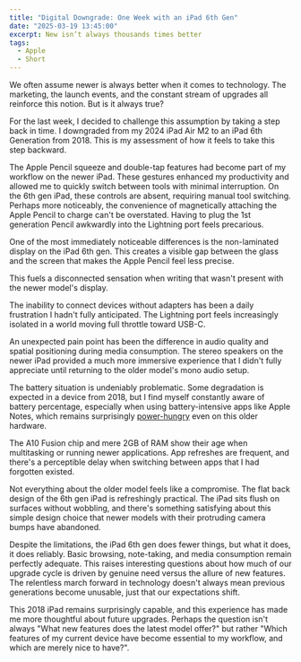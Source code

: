 ```yaml
---
title: "Digital Downgrade: One Week with an iPad 6th Gen"
date: "2025-03-19 13:45:00"
excerpt: New isn’t always thousands times better
tags:
  - Apple
  - Short
---
```


We often assume newer is always better when it comes to technology. The
marketing, the launch events, and the constant stream of upgrades all reinforce
this notion. But is it always true? 

For the last week, I decided to challenge this assumption by taking a step back
in time. I downgraded from my 2024 iPad Air M2 to an iPad 6th Generation from
2018. This is my assessment of how it feels to take this step backward.

The Apple Pencil squeeze and double-tap features had become part of my workflow
on the newer iPad. These gestures enhanced my productivity and allowed me to
quickly switch between tools with minimal interruption. On the 6th gen iPad,
these controls are absent, requiring manual tool switching.  
Perhaps more noticeably, the convenience of magnetically attaching the Apple
Pencil to charge can't be overstated. Having to plug the 1st generation Pencil
awkwardly into the Lightning port feels precarious.

One of the most immediately noticeable differences is the non-laminated display
on the iPad 6th gen. This creates a visible gap between the glass and the
screen that makes the Apple Pencil feel less precise. 

This fuels a disconnected sensation when writing that wasn't present with the
newer model's display.

The inability to connect devices without adapters has been a daily frustration
I hadn't fully anticipated. The Lightning port feels increasingly isolated in a
world moving full throttle toward USB-C.

An unexpected pain point has been the difference in audio quality and spatial
positioning during media consumption. The stereo speakers on the newer iPad
provided a much more immersive experience that I didn't fully appreciate until
returning to the older model's mono audio setup.

The battery situation is undeniably problematic. Some degradation is expected
in a device from 2018, but I find myself constantly aware of battery
percentage, especially when using battery-intensive apps like Apple Notes,
which remains surprisingly [power-hungry](/blog/2025-03-02-apple-quality) even
on this older hardware.

The A10 Fusion chip and mere 2GB of RAM show their age when multitasking or
running newer applications. App refreshes are frequent, and there's a
perceptible delay when switching between apps that I had forgotten existed.

Not everything about the older model feels like a compromise. The flat back
design of the 6th gen iPad is refreshingly practical. The iPad sits flush on
surfaces without wobbling, and there's something satisfying about this simple
design choice that newer models with their protruding camera bumps have
abandoned.

Despite the limitations, the iPad 6th gen does fewer things, but what it does,
it does reliably. Basic browsing, note-taking, and media consumption remain
perfectly adequate. This raises interesting questions about how much of our
upgrade cycle is driven by genuine need versus the allure of new features.  
The relentless march forward in technology doesn't always mean previous
generations become unusable, just that our expectations shift.

This 2018 iPad remains surprisingly capable, and this experience has made me
more thoughtful about future upgrades. Perhaps the question isn't always "What
new features does the latest model offer?" but rather "Which features of my
current device have become essential to my workflow, and which are merely nice
to have?".
